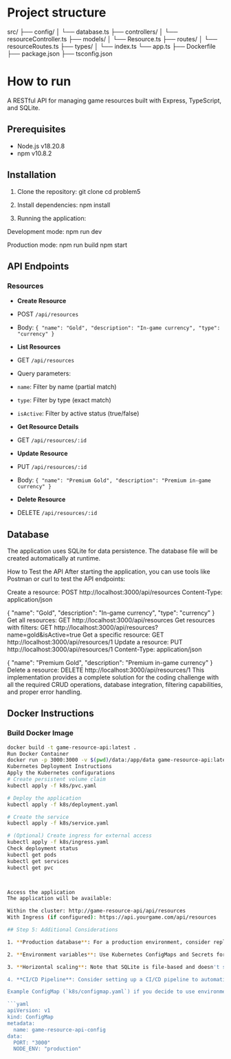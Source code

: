 # Project structure
src/
├── config/
│   └── database.ts
├── controllers/
│   └── resourceController.ts
├── models/
│   └── Resource.ts
├── routes/
│   └── resourceRoutes.ts
├── types/
│   └── index.ts
└── app.ts
├── Dockerfile
├── package.json
├── tsconfig.json


# How to run

A RESTful API for managing game resources built with Express, TypeScript, and SQLite.

## Prerequisites

- Node.js v18.20.8
- npm v10.8.2

## Installation

1. Clone the repository:
git clone <repository-url> cd problem5


2. Install dependencies:
npm install


3. Running the application:

Development mode:
npm run dev


Production mode:
npm run build npm start


## API Endpoints

### Resources

- **Create Resource**
- POST `/api/resources`
- Body: `{ "name": "Gold", "description": "In-game currency", "type": "currency" }`

- **List Resources**
- GET `/api/resources`
- Query parameters:
 - `name`: Filter by name (partial match)
 - `type`: Filter by type (exact match)
 - `isActive`: Filter by active status (true/false)

- **Get Resource Details**
- GET `/api/resources/:id`

- **Update Resource**
- PUT `/api/resources/:id`
- Body: `{ "name": "Premium Gold", "description": "Premium in-game currency" }`

- **Delete Resource**
- DELETE `/api/resources/:id`

## Database

The application uses SQLite for data persistence. The database file will be created automatically at runtime.







How to Test the API
After starting the application, you can use tools like Postman or curl to test the API endpoints:

Create a resource:
POST http://localhost:3000/api/resources
Content-Type: application/json

{
  "name": "Gold",
  "description": "In-game currency",
  "type": "currency"
}
Get all resources:
GET http://localhost:3000/api/resources
Get resources with filters:
GET http://localhost:3000/api/resources?name=gold&isActive=true
Get a specific resource:
GET http://localhost:3000/api/resources/1
Update a resource:
PUT http://localhost:3000/api/resources/1
Content-Type: application/json

{
  "name": "Premium Gold",
  "description": "Premium in-game currency"
}
Delete a resource:
DELETE http://localhost:3000/api/resources/1
This implementation provides a complete solution for the coding challenge with all the required CRUD operations, database integration, filtering capabilities, and proper error handling.







## Docker Instructions

### Build Docker Image
```bash
docker build -t game-resource-api:latest .
Run Docker Container
docker run -p 3000:3000 -v $(pwd)/data:/app/data game-resource-api:latest
Kubernetes Deployment Instructions
Apply the Kubernetes configurations
# Create persistent volume claim
kubectl apply -f k8s/pvc.yaml

# Deploy the application
kubectl apply -f k8s/deployment.yaml

# Create the service
kubectl apply -f k8s/service.yaml

# (Optional) Create ingress for external access
kubectl apply -f k8s/ingress.yaml
Check deployment status
kubectl get pods
kubectl get services
kubectl get pvc



Access the application
The application will be available:

Within the cluster: http://game-resource-api/api/resources 
With Ingress (if configured): https://api.yourgame.com/api/resources 

## Step 5: Additional Considerations

1. **Production database**: For a production environment, consider replacing SQLite with a more robust database like PostgreSQL or MySQL, and use a managed database service.

2. **Environment variables**: Use Kubernetes ConfigMaps and Secrets for configuration instead of hardcoding values.

3. **Horizontal scaling**: Note that SQLite is file-based and doesn't support multiple concurrent writers well. If you need to scale horizontally, switch to a client-server database.

4. **CI/CD Pipeline**: Consider setting up a CI/CD pipeline to automatically build, test, and deploy your application.

Example ConfigMap (`k8s/configmap.yaml`) if you decide to use environment variables:

```yaml
apiVersion: v1
kind: ConfigMap
metadata:
  name: game-resource-api-config
data:
  PORT: "3000"
  NODE_ENV: "production"
